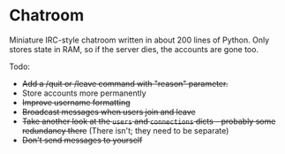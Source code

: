 Chatroom
=========

Miniature IRC-style chatroom written in about 200 lines of Python. Only stores state in RAM, so if the server dies, the accounts are gone too. 

Todo:

* ~~Add a /quit or /leave command with "reason" parameter.~~
* Store accounts more permanently
* ~~Improve username formatting~~
* ~~Broadcast messages when users join and leave~~
* ~~Take another look at the `users` and `connections` dicts - probably some redundancy there~~ (There isn't; they need to be separate)
* ~~Don't send messages to yourself~~
